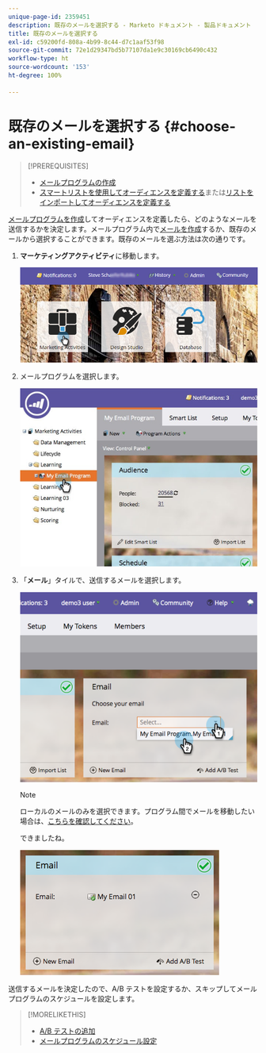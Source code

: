 ```yaml
---
unique-page-id: 2359451
description: 既存のメールを選択する - Marketo ドキュメント - 製品ドキュメント
title: 既存のメールを選択する
exl-id: c59200fd-808a-4b99-8c44-d7c1aaf53f98
source-git-commit: 72e1d29347bd5b77107da1e9c30169cb6490c432
workflow-type: ht
source-wordcount: '153'
ht-degree: 100%

---
```


# 既存のメールを選択する {#choose-an-existing-email}

>[!PREREQUISITES]
>
>* [メールプログラムの作成](/help/marketo/product-docs/email-marketing/email-programs/creating-an-email-program/create-an-email-program.md)
>* [スマートリストを使用してオーディエンスを定義する](/help/marketo/product-docs/email-marketing/email-programs/managing-people-in-email-programs/define-an-audience-with-a-smart-list.md)または[リストをインポートしてオーディエンスを定義する](/help/marketo/product-docs/email-marketing/email-programs/managing-people-in-email-programs/define-an-audience-by-importing-a-list.md)


[メールプログラムを作成](/help/marketo/product-docs/email-marketing/email-programs/creating-an-email-program/create-an-email-program.md)してオーディエンスを定義したら、どのようなメールを送信するかを決定します。メールプログラム内で[メールを作成](/help/marketo/product-docs/email-marketing/email-programs/email-program-actions/create-an-email-for-an-email-program.md)するか、既存のメールから選択することができます。既存のメールを選ぶ方法は次の通りです。

1. **マーケティングアクティビティ**&#x200B;に移動します。

   ![](assets/login-marketing-activities.png)

1. メールプログラムを選択します。

   ![](assets/selectemailprogram.jpg)

1. 「**メール**」タイルで、送信するメールを選択します。

   ![](assets/image2014-9-12-11-3a28-3a10.png)

   >[!NOTE]
   >
   >ローカルのメールのみを選択できます。プログラム間でメールを移動したい場合は、[こちらを確認してください](/help/marketo/product-docs/email-marketing/email-programs/email-program-actions/move-an-email.md)。

   できましたね。

   ![](assets/image2014-9-12-11-3a28-3a51.png)

送信するメールを決定したので、A/B テストを設定するか、スキップしてメールプログラムのスケジュールを設定します。

>[!MORELIKETHIS]
>
>* [A/B テストの追加](/help/marketo/product-docs/email-marketing/email-programs/email-program-actions/email-test-a-b-test/add-an-a-b-test.md)
>* [メールプログラムのスケジュール設定](/help/marketo/product-docs/email-marketing/email-programs/email-program-actions/schedule-your-email-program.md)

